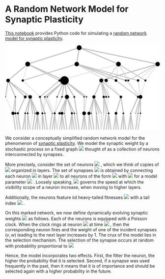 # A Random Network Model for Synaptic Plasticity
[This notebook](./simulation.ipynb) provides Python code for simulating a [random network model for synaptic plasticity](https://arxiv.org/abs/1904.01817).

<p align="center">
<img src="evolFig.gif" /></a>
</p>

We consider a conceptually simplified random network model for the phenomenon of [synaptic plasticity](https://en.wikipedia.org/wiki/Synaptic_plasticity). We model the synaptic weight by a stochastic process on a fixed graph <img src="http://latex.codecogs.com/svg.latex?$G = (V, E)$" />  thought of as a collection of neurons interconnected by synapses.

More precisely, consider the set of neurons <img src="http://latex.codecogs.com/svg.latex?$V = \mathbb{Z} \times \mathbb{Z}_{\ge 0}$" /> , which we think of copies of <img src="http://latex.codecogs.com/svg.latex?$\mathbb{Z}$" />  organized in layers. The set of synapses <img src="http://latex.codecogs.com/svg.latex?$E$ " /> is obtained by connecting each neuron <img src="http://latex.codecogs.com/svg.latex?$(k, h)$" />  in layer <img src="http://latex.codecogs.com/svg.latex?$h \ge 0$ " />  to all neurons of the form  <img src="http://latex.codecogs.com/svg.latex?$(\ell, h + 1)$" /> with <img src="http://latex.codecogs.com/svg.latex?$ |\ell - k| \le a^h$" /> for a model parameter <img src="http://latex.codecogs.com/svg.latex?$ a > 1$" /> . Loosely speaking, <img src="http://latex.codecogs.com/svg.latex?$a$" />  governs the speed at which the visibility scope of a neuron increase, when moving to higher layers.

Additionally, the neurons feature iid heavy-tailed fitnesses <img src="http://latex.codecogs.com/svg.latex?$\{F_v\}_{v \in V}$" /> with a tail index <img src="http://latex.codecogs.com/svg.latex?$\gamma < 1$" /> . 

On this marked network, we now define dynamically evolving synaptic weights <img src="http://latex.codecogs.com/svg.latex?$\{W_t(e)\}_{\substack{e \in E \\ t \ge 0 }}$" />  as follows. Each of the neurons is equipped with a Poisson clock. When the clock rings at neuron <img src="http://latex.codecogs.com/svg.latex?$v \in V$" /> at time <img src="http://latex.codecogs.com/svg.latex?$t \ge 0$" /> , then the corresponding neuron fires and the weight of one of the incident synapses $(v, w)$ leading to the next layer increases by 1. The crux of the model lies in the selection mechanism. The selection of the synapse occurs at random with probability proportional to 
<img src="http://latex.codecogs.com/svg.latex?$F_wW_{t−}(v, w)^\beta.$" /> 

Hence, the model incorporates two effects. First, the fitter the neuron, the higher the probability that it is selected. Second, if a synapse was used frequently in the past, then it means that it is of importance and should be selected again with a higher probability in the future.

